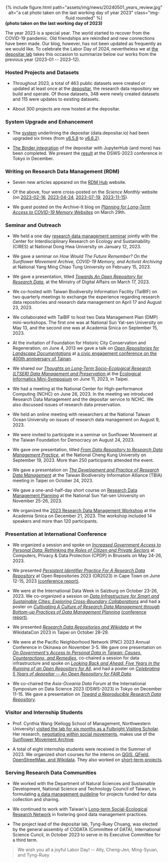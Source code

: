 <center>
<div class="row">
    <div class="col-sm mt-3 mt-md-0">
        {% include figure.html path="assets/img/news/20240501_years_review.jpg" alt="a cat photo taken on the last working day of year 2023" class="img-fluid rounded" %}
    </div>
</div>
</center>
<div class="caption">
    <b>(photo taken on the last working day of 2023)</b>
</div>


The year 2023 is a special year. The world started to recover from the COVID-19 pandemic. Old friendships are rekindled and new connections have been made. Our blog, however, has not been updated as frequently as we would like. To celebrate the Labor Day of 2024, nevertheless we at [the depositar lab](https://lab.depositar.io/) takes this occasion to summarize below our works from the previous year (2023-01 -- 2023-12).

### Hosted Projects and Datasets

+ Throughout 2023, a total of 463 public datasets were created or updated at least once at the [depositar](https://data.depositar.io), the research data repository we build and operate. Of those datasets, 348 were newly created datasets and 115 were updates to existing datasets. 

+ About 300 projects are now hosted at the depositar.

### System Upgrade and Enhancement

+ The [system](https://github.com/depositar/ckanext-data-depositario/) underlining the depositar (data.depositar.io) had been upgraded six times (from [v6.5.8](https://docs.depositar.io/en/stable/changelog.html#v6-5-8-2023-03-09) to [v6.6.2](https://docs.depositar.io/en/stable/changelog.html#v6-6-2-2023-10-26)).

+ [The Binder integration](https://binder.depositar.io/) of the depositar with JupyterHub (and more) has been completed. We present the [result](https://pid.depositar.io/ark:37281/k5s779b7d) at the DSWS-2023 conference in Tokyo in December.

### Writing on Research Data Management (RDM) 

+ Seven new articles appeared on the [RDM Hub](https://rdm.depositar.io/) website.

+ Of the above, four were cross-posted on the  _Science Monthly_ website (on [2023-02-16](https://www.scimonth.com.tw/archives/6301), [2023-04-24](https://www.scimonth.com.tw/archives/6388),  [2023-07-19](https://www.scimonth.com.tw/archives/6512), [2023-11-15](https://www.scimonth.com.tw/archives/7684)). 

+ We guest posted on the Archive-It blog on _[Planning for Long-Term Access to COVID-19 Memory Websites](https://archive-it.org/post/planning-for-long-term-access-to-covid-19-memory-websites/)_ on March 29th.

### Seminar and Outreach 

+ We held a one day [research data management seminar](https://data.depositar.io/dataset/20230112-cires-depositar)  jointly with the Center for Interdisciplinary Research on Ecology and Sustainability (CIRES) at National Dong Hwa University on January 12, 2023.

+ We gave a seminar on _How Would The Future Remember? On the Sunflower Movement Archive, COVID-19 Memory, and Activist Archiving_ at National Yang Ming Chiao Tung University on February 15, 2023.

+ We gave a presentation, titled _[Towards An Open Repository for Research Data](https://docs.google.com/presentation/d/1w7chVuBWhxCG649cMAY8IveWFbOFXAi-FIQW24WAyFg/edit?usp=sharing)_, at the Ministry of Digital Affairs on March 17, 2023.

+ We co-hosted with Taiwan Biodiversity Information Facility (TaiBIF) on two quarterly meetings to exchange the experience regarding research data repositories and research data management on April 17 and August 23, 2023.

+ We collaborated with TaiBIF to host two Data Management Plan (DMP) mini-workshops. The first one was at National Sun Yat-sen University on May 13, and the second one was at Academia Sinica on September 15, 2023.

+ At the invitation of Foundation for Historic City Conservation and Regeneration, on June 4, 2013 we gave a talk on _[Open Repositories for Landscape Documentations](https://m.odw.tw/u/trc/m/tainan-400-talk/)_ at [a civic engagement conference on the 400th anniversary of Tainan](https://www.facebook.com/kelio.arts/posts/pfbid02eBQmsUvqwUTx8xTrxfgb3jNYUzKN4y4kRwpJCMLfrR1MZ2w4EvVwHzNkWXvDFiEFl).

+ We shared our _[Thoughts on Long-Term Socio-Ecological Research (LTSER) Data Management and Preservation ](https://m.odw.tw/u/trc/m/ltser-data-strategy/)_ at the [Ecological Informatics Mini-Symposium](https://sites.google.com/view/ecological-informatics/) on June 11, 2023, in Taipei.

+ We had a meeting at the National Center for High-performance Computing (NCHC) on June 26, 2023. In the meeting we introduced Research Data Management and the depositar service to NCHC. We also discussed issues of research data preservation.

+ We held an online meeting with researchers at the National Taiwan Ocean University on issues of research data management on August 9, 2023.

+ We were invited to participate in a seminar on Sunflower Movement at the Taiwan Foundation for Democracy on August 24, 2023.

+ We gave one presentation, titled _[From Data Repository to Research Data Management Practice](https://oai.web2.ncku.edu.tw/p/406-1072-212237,r164.php?Lang=zh-tw)_, at the National Cheng Kung University on September 19, 2023. More than 250 participants attended the event.

+ We gave a presentation on _[The Development and Practice of Research Data Management](https://docs.google.com/presentation/d/1tG0p5LhjQshbRvEk4KMGsvJVb6rJgJTqsNwYeXHd6fU/edit?usp=sharing)_ at the Taiwan Biodiversity Information Alliance (TBIA) meeting in Taipei on October 24, 2023.

+ We gave a one-and-half-day short course on [Research Data Management Planning](https://maec.nsysu.edu.tw/p/406-1270-321360,r4196.php) at the National Sun Yat-sen University on November 25-26, 2023.

+ We organized the [2023 Research Data Management Workshop](https://2023.odw.tw/) at the Academia Sinica on December 21, 2023. The workshop included 14 speakers and more than 120 participants.

### Presentation at International Conference 

+ We organized a session and spoke on _[Increased Government Access to Personal Data: Rethinking the Roles of Citizen and Private Sectors](https://blog.commons.tw/archives/cpdp2023-taiwan-participants/)_ at Computers, Privacy & Data Protection (CPDP) in Brussels on May 24-26, 2023. 

+ We presented _[Persistent Identifier Practice For A Research Data Repository](https://pid.depositar.io/ark:37281/k562n4m0z)_ at Open Repositories 2023 (OR2023) in Cape Town on June 12-15, 2023 [(conference report)](https://lab.depositar.io/zh-tw/news/230725_1/).

+ We were at the International Data Week in Salzburg on October 23-26, 2023. We co-organized a session on _[Data Infrastructure for Smart and Sustainable Cities: Exploring Cross-Boundary Collaborations](https://www.scidatacon.org/IDW-2023-Salzburg/sessions/556/)_ and had a poster on _[Cultivating A Culture of Research Data Management through Bottom-up Practices of Data Management Planning](https://pid.depositar.io/ark:37281/k52077308)_ [(conference report)](https://rdm.depositar.io/zh_TW/news/20240115-InternationalDataWeek).

+ We presented _[Research Data Repositories and Wikidata](https://pretalx.com/wikidatacon2023/talk/PVVNFZ/)_ at the WikidataCon 2023 in Taipei on October 28-29.

+ We were at the Pacific Neighborhood Network (PNC) 2023 Annual Conference in Okinawa on November 3-5. We gave one presentation on _[On Government's Access to Personal Data in Taiwan: Causes, Counteractions, and Remedies](https://sites.google.com/view/pnc2023/detailed-program?authuser=0)_, co-chaired a session for data infrastructure and spoke on _[Looking Back and Ahead: Five Years in the Running of an Open Repository for All](https://drive.google.com/file/d/11HhdzdpGigarTpIbyxc2IVw8AD22BMtV/view)_, and had a poster on _[Celebrating 5 Years of depositar -- An Open Repository for FAIR Data](https://drive.google.com/file/d/1ks2VfnOmFal-HgfQmUhRir9wTQyX8p5J/view)_.


+ We co-chaired the _Asia-Oceania Data Forum_ at the International Symposium on Data Science 2023 (DSWS-2023) in Tokyo on December 11-15. We gave a presentation on _[Toward a Reproducible Research Data Repository](https://pid.depositar.io/ark:37281/k5s779b7d)_.

### Visitor and Internship Students

+ Prof. Cynthia Wang (Kellogg School of Management, Northwestern University) [visited the lab for six months as a Fulbright Visiting Scholar](https://journal.fulbright.org.tw/my-taiwan-journey-reflecting-on-the-past-embracing-the-present-and-imagining-the-future/). Her research, [negotiating within social movements](https://www.iis.sinica.edu.tw/en/page/Events/data/DJ230027.html), makes use of the [Sunflower Movement Archive](https://public.318.io/).

+ A total of eight internship students were received in the Summer of 2023. We organized short courses for the interns on [QGIS, QField, OpenStreetMap, and Wikidata](https://lab.depositar.io/news/230711_1/). They also worked on [short-term projects](https://lab.depositar.io/zh-tw/news/240304_1/).

### Serving Research Data Communities

+ We worked with the Department of Natural Sciences and Sustainable Development, National Science and Technology Council of Taiwan, in formulating [a data management guideline](https://www.nstc.gov.tw/nat/ch/detail/d729963d-6388-491a-b208-41ec50b085a1) for projects funded for data collection and sharing.

+ We continued to work with Taiwan's [Long-term Social-Ecological Research Network](https://www.ltsertw.org/) in fostering good data management practices. 

+ The project lead of the depositar lab, Tyng-Ruey Chuang, was elected by the general assembly of CODATA (Committee of DATA), International Science Cuncil, in October 2023 to serve in its Executive Committee for a third term. 

> We wish you all a joyful Labor Day! 
> -- Ally, Cheng-Jen, Ming-Syuan, and Tyng-Ruey
